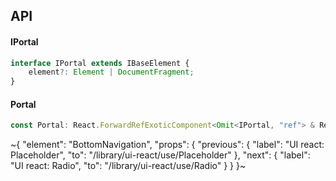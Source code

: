 

## API

#### IPortal

```ts
interface IPortal extends IBaseElement {
    element?: Element | DocumentFragment;
}
```

#### Portal

```ts
const Portal: React.ForwardRefExoticComponent<Omit<IPortal, "ref"> & React.RefAttributes<unknown>>;
```


~{
  "element": "BottomNavigation",
  "props": {
    "previous": {
      "label": "UI react: Placeholder",
      "to": "/library/ui-react/use/Placeholder"
    },
    "next": {
      "label": "UI react: Radio",
      "to": "/library/ui-react/use/Radio"
    }
  }
}~
